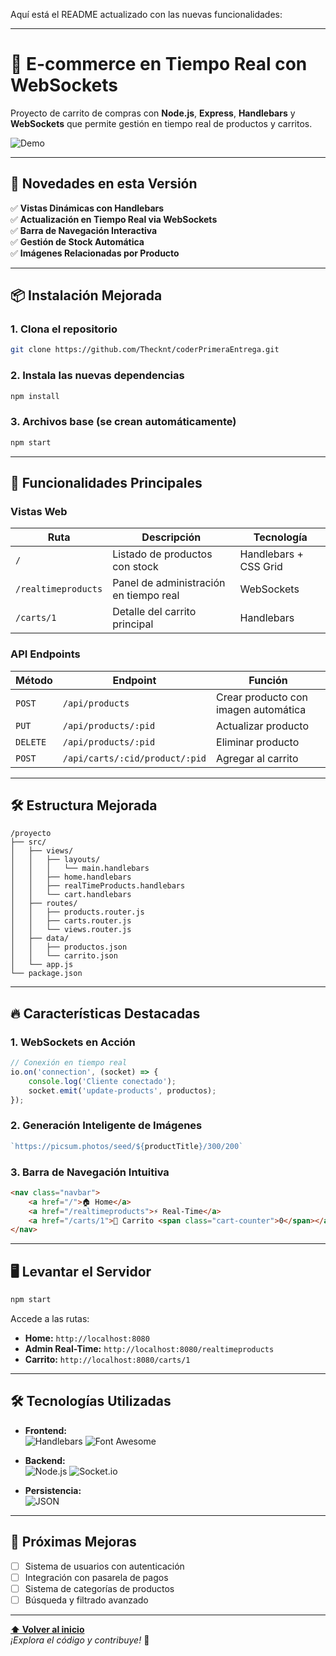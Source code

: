 Aquí está el README actualizado con las nuevas funcionalidades:

---

# 🚀 E-commerce en Tiempo Real con WebSockets

Proyecto de carrito de compras con **Node.js**, **Express**, **Handlebars** y **WebSockets** que permite gestión en tiempo real de productos y carritos.

![Demo](https://i.imgur.com/5N8zG8S.gif)

---

## 🌟 Novedades en esta Versión

✅ **Vistas Dinámicas con Handlebars**  
✅ **Actualización en Tiempo Real via WebSockets**  
✅ **Barra de Navegación Interactiva**  
✅ **Gestión de Stock Automática**  
✅ **Imágenes Relacionadas por Producto**

---

## 📦 Instalación Mejorada

### 1. Clona el repositorio
```bash
git clone https://github.com/Thecknt/coderPrimeraEntrega.git
```

### 2. Instala las nuevas dependencias
```bash
npm install
```

### 3. Archivos base (se crean automáticamente)
```bash
npm start
```

---

## 🚀 Funcionalidades Principales

### Vistas Web
| Ruta | Descripción | Tecnología |
|------|-------------|------------|
| `/` | Listado de productos con stock | Handlebars + CSS Grid |
| `/realtimeproducts` | Panel de administración en tiempo real | WebSockets |
| `/carts/1` | Detalle del carrito principal | Handlebars |

### API Endpoints
| Método | Endpoint | Función |
|--------|----------|---------|
| `POST` | `/api/products` | Crear producto con imagen automática |
| `PUT` | `/api/products/:pid` | Actualizar producto |
| `DELETE` | `/api/products/:pid` | Eliminar producto |
| `POST` | `/api/carts/:cid/product/:pid` | Agregar al carrito |

---

## 🛠️ Estructura Mejorada

```
/proyecto
├── src/
│   ├── views/
│   │   ├── layouts/
│   │   │   └── main.handlebars
│   │   ├── home.handlebars
│   │   ├── realTimeProducts.handlebars
│   │   └── cart.handlebars
│   ├── routes/
│   │   ├── products.router.js
│   │   ├── carts.router.js
│   │   └── views.router.js
│   ├── data/
│   │   ├── productos.json
│   │   └── carrito.json
│   └── app.js
└── package.json
```

---

## 🔥 Características Destacadas

### 1. WebSockets en Acción
```javascript
// Conexión en tiempo real
io.on('connection', (socket) => {
    console.log('Cliente conectado');
    socket.emit('update-products', productos);
});
```

### 2. Generación Inteligente de Imágenes
```javascript
`https://picsum.photos/seed/${productTitle}/300/200`
```

### 3. Barra de Navegación Intuitiva
```html
<nav class="navbar">
    <a href="/">🏠 Home</a>
    <a href="/realtimeproducts">⚡ Real-Time</a>
    <a href="/carts/1">🛒 Carrito <span class="cart-counter">0</span></a>
</nav>
```

---

## 🖥️ Levantar el Servidor

```bash
npm start
```

Accede a las rutas:
- **Home:** `http://localhost:8080`
- **Admin Real-Time:** `http://localhost:8080/realtimeproducts`
- **Carrito:** `http://localhost:8080/carts/1`

---

## 🛠️ Tecnologías Utilizadas

- **Frontend:**  
  ![Handlebars](https://img.shields.io/badge/Handlebars.js-f0772b?style=flat&logo=handlebars.js&logoColor=white)
  ![Font Awesome](https://img.shields.io/badge/Font_Awesome-339AF0?style=flat&logo=font-awesome&logoColor=white)

- **Backend:**  
  ![Node.js](https://img.shields.io/badge/Node.js-339933?style=flat&logo=node.js&logoColor=white)
  ![Socket.io](https://img.shields.io/badge/Socket.io-010101?style=flat&logo=socket.io&logoColor=white)

- **Persistencia:**  
  ![JSON](https://img.shields.io/badge/JSON-Data_Storage-000000?style=flat&logo=json&logoColor=white)

---

## 📌 Próximas Mejoras

- [ ] Sistema de usuarios con autenticación
- [ ] Integración con pasarela de pagos
- [ ] Sistema de categorías de productos
- [ ] Búsqueda y filtrado avanzado

---

**[⬆ Volver al inicio](#-e-commerce-en-tiempo-real-con-websockets)**  
*¡Explora el código y contribuye!* 🚀
